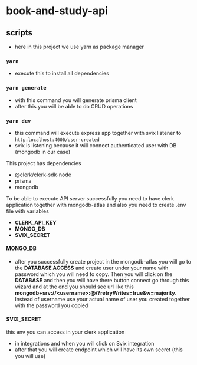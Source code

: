 # book-and-study-api

## scripts

- here in this project we use yarn as package manager

### `yarn`

- execute this to install all dependencies

### `yarn generate`

- with this command you will generate prisma client
- after this you will be able to do CRUD operations

### `yarn dev`

- this command will execute express app together with svix listener to `http:localhost:4000/user-created`
- svix is listening because it will connect authenticated user with DB (mongodb in our case)

This project has dependencies

- @clerk/clerk-sdk-node
- prisma
- mongodb

To be able to execute API server successfully you need to have clerk application together with mongodb-atlas and also you need to create .env file with variables

- **CLERK_API_KEY**
- **MONGO_DB**
- **SVIX_SECRET**

#### MONGO_DB

- after you successfully create project in the mongodb-atlas you will go to the **DATABASE ACCESS** and create user under your name with password which you will need to copy. Then you will click on the **DATABASE** and then you will have there button connect go through this wizard and at the end you should see url like this **mongodb+srv://\<username>:<password>@<db-url>/<db-name>?retryWrites=true&w=majority**. Instead of username use your actual name of user you created together with the password you copied

#### SVIX_SECRET

this env you can access in your clerk application

- in integrations and when you will click on Svix integration
- after that you will create endpoint which will have its own secret (this you will use)

